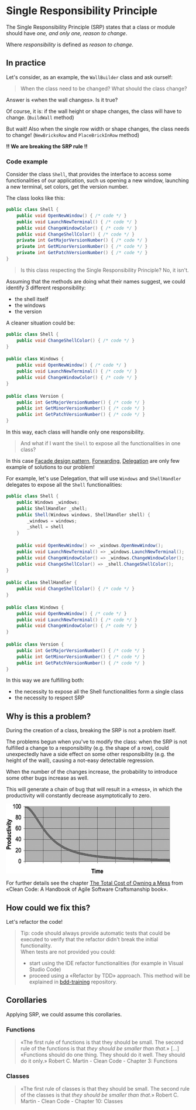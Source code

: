 # Single Responsibility Principle

The Single Responsibility Principle (SRP) states that a class or module should have *one, and only one, reason to change*.

Where *responsibility* is defined as *reason to change*.

## In practice

Let's consider, as an example, the `WallBuilder` class and ask ourself:

> When the class need to be changed? What should the class change?

Answer is «when the wall changes». Is it true?

Of course, it is: if the wall height or shape changes, the class will have to change. (`BuildWall` method)

But wait! Also when the single row width or shape changes, the class needs to change! (`NewBricksRow` and `PlaceBrickInRow` method)

**!! We are breaking the SRP rule !!**

### Code example

Consider the class `Shell`, that provides the interface to access some functionalities of our application, such us opening a new window, launching a new terminal, set colors, get the version number.

The class looks like this:

```csharp
public class Shell {
    public void OpenNewWindow() { /* code */ }
    public void LaunchNewTerminal() { /* code */ }
    public void ChangeWindowColor() { /* code */ }
    public void ChangeShellColor() { /* code */ }
    private int GetMajorVersionNumber() { /* code */ }
    private int GetMinorVersionNumber() { /* code */ }
    private int GetPatchVersionNumber() { /* code */ }
}
```

> Is this class respecting the Single Responsibility Principle? No, it isn't.

Assuming that the methods are doing what their names suggest, we could identify 3 different responsibility:

* the shell itself
* the windows
* the version

A cleaner situation could be:

```csharp
public class Shell {
    public void ChangeShellColor() { /* code */ }
}

public class Windows {
    public void OpenNewWindow() { /* code */ }
    public void LaunchNewTerminal() { /* code */ }
    public void ChangeWindowColor() { /* code */ }
}

public class Version {
    public int GetMajorVersionNumber() { /* code */ }
    public int GetMinorVersionNumber() { /* code */ }
    public int GetPatchVersionNumber() { /* code */ }
}
```

In this way, each class will handle only one responsibility.

> And what if I want the `Shell` to expose all the functionalities in one class?

In this case [Facade design pattern](https://refactoring.guru/design-patterns/facade), [Forwarding](https://en.wikipedia.org/wiki/Forwarding_(object-oriented_programming)), [Delegation](https://en.wikipedia.org/wiki/Delegation_(object-oriented_programming)) are only few example of solutions to our problem!

For example, let's use Delegation, that will use `Windows` and `ShellHandler` delegates to expose all the `Shell` functionalities:

```csharp
public class Shell {
    public Windows _windows;
    public ShellHandler _shell;
    public Shell(Windows windows, ShellHandler shell) {
        _windows = windows;
        _shell = shell
    }

    public void OpenNewWindow() => _windows.OpenNewWindow();
    public void LaunchNewTerminal() => _windows.LaunchNewTerminal();
    public void ChangeWindowColor() => _windows.ChangeWindowColor();
    public void ChangeShellColor() => _shell.ChangeShellColor();
}

public class ShellHandler {
    public void ChangeShellColor() { /* code */ }
}

public class Windows {
    public void OpenNewWindow() { /* code */ }
    public void LaunchNewTerminal() { /* code */ }
    public void ChangeWindowColor() { /* code */ }
}

public class Version {
    public int GetMajorVersionNumber() { /* code */ }
    public int GetMinorVersionNumber() { /* code */ }
    public int GetPatchVersionNumber() { /* code */ }
}
```

In this way we are fulfilling both:

* the necessity to expose all the Shell functionalities form a single class
* the necessity to respect SRP

## Why is this a problem?

During the creation of a class, breaking the SRP is not a problem itself.

The problems begun when you've to modify the class: when the SRP is not fulfilled a change to a responsibility (e.g. the shape of a row), could unexpectedly have a side effect on some other responsibility (e.g. the height of the wall), causing a not-easy detectable regression.

When the number of the changes increase, the probability to introduce some other bugs increase as well.

This will generate a chain of bug that will result in a «mess», in which the productivity will constantly decrease asymptotically to zero.

![Productivity with mess](productivity_with_mess.png)

For further details see the chapter [The Total Cost of Owning a Mess](https://www.informit.com/articles/article.aspx?p=1235624&seqNum=3) from «Clean Code: A Handbook of Agile Software Craftsmanship book».

## How could we fix this?

Let's refactor the code!

> Tip: code should always provide automatic tests that could be executed to verify that the refactor didn't break the initial functionality.<br />
> When tests are not provided you could:
>
> * start using the IDE refactor functionalities (for example in Visual Studio Code)
> * proceed using a «Refactor by TDD» approach. This method will be explained in [bdd-training](https://github.com/solid-bases/bdd-training) repository.

## Corollaries

Applying SRP, we could assume this corollaries.

### Functions

> «The first rule of functions is that they should be small. The second rule of the functions is that *they should be smaller than that*.»
> [...]
> «Functions should do one thing. They should do it well. They should do it only.»
> Robert C. Martin - Clean Code - Chapter 3: Functions

### Classes

> «The first rule of classes is that they should be small. The second rule of the classes is that *they should be smaller than that*.»
> Robert C. Martin - Clean Code - Chapter 10: Classes
